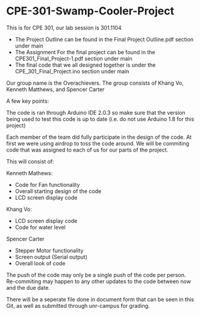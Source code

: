 # CPE-301-Swamp-Cooler-Project
This is for CPE 301, our lab session is 301.1104

- The Project Outline can be found in the Final Project Outline.pdf section under main
- The Assignment For the final project can be found in the CPE301_Final_Project-1.pdf section under main
- The final code that we all designed together is under the CPE_301_Final_Project.ino section under main


Our group name is the Overachievers. The group consists of Khang Vo, Kenneth Matthews, and Spencer Carter

A few key points:

The code is ran through Arduino IDE 2.0.3 so make sure that the version being used to test this code is up to date (i.e. do not use Arduino 1.8 for this project)

Each member of the team did fully participate in the design of the code. At first we were using airdrop to toss the code around. We will be commiting code that was assigned to each of us for our parts of the project.

This will consist of:

Kenneth Mathews:
- Code for Fan functionality
- Overall starting design of the code
- LCD screen display code

Khang Vo:
- LCD screen display code
- Code for water level

Spencer Carter
- Stepper Motor functionality
- Screen output (Serial output)
- Overall look of code


The push of the code may only be a single push of the code per person. Re-commiting may happen to any other updates to the code between now and the due date. 

There will be a seperate file done in document form that can be seen in this Git, as well as submitted through unr-campus for grading. 
